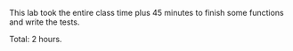 This lab took the entire class time plus 45 minutes to finish some functions and write the tests.

Total: 2 hours.